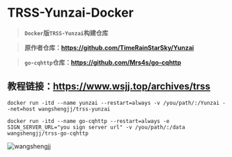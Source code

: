 # TRSS-Yunzai-Docker

> **`Docker`版`TRSS-Yunzai`构建仓库**

> **原作者仓库：https://github.com/TimeRainStarSky/Yunzai**

> **`go-cqhttp`仓库：https://github.com/Mrs4s/go-cqhttp**

## 教程链接：https://www.wsjj.top/archives/trss

```
docker run -itd --name yunzai --restart=always -v /you/path/:/Yunzai --net=host wangshengjj/trss-yunzai
```

```
docker run -itd --name go-cqhttp --restart=always -e SIGN_SERVER_URL="you sign server url" -v /you/path/:/data wangshengjj/trss-go-cqhttp
```

![wangshengjj](https://www.wangshengjj.work/upload/2022/10/logo3.png)
